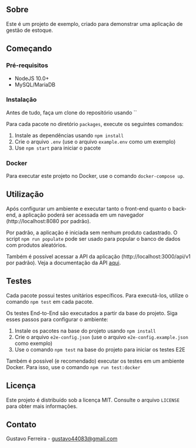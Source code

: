 ## Sobre
Este é um projeto de exemplo, criado para demonstrar uma aplicação de gestão de estoque.

## Começando

### Pré-requisitos
- NodeJS 10.0+
- MySQL/MariaDB

### Instalação
Antes de tudo, faça um clone do repositório usando ``

Para cada pacote no diretório `packages`, execute os seguintes comandos:
1. Instale as dependências usando `npm install`
2. Crie o arquivo `.env` (use o arquivo `example.env` como um exemplo)
3. Use `npm start` para iniciar o pacote

### Docker
Para executar este projeto no Docker, use o comando `docker-compose up`.

## Utilização
Após configurar um ambiente e executar tanto o front-end quanto o back-end, a aplicação poderá ser acessada
em um navegador (http://localhost:8080 por padrão).

Por padrão, a aplicação é iniciada sem nenhum produto cadastrado. O script `npm run populate` pode ser usado
para popular o banco de dados com produtos aleatórios.

Também é possível acessar a API da aplicação (http://localhost:3000/api/v1 por padrão). Veja a documentação
da API [aqui](https://documenter.getpostman.com/view/1217340/TW74iQVA).

## Testes
Cada pacote possui testes unitários específicos. Para executá-los, utilize o comando `npm test` em cada pacote.

Os testes End-to-End são executados a partir da base do projeto. Siga esses passos para configurar o ambiente:
1. Instale os pacotes na base do projeto usando `npm install`
2. Crie o arquivo `e2e-config.json` (use o arquivo `e2e-config.example.json` como exemplo)
3. Use o comando `npm test` na base do projeto para iniciar os testes E2E

Também é possível (e recomendado) executar os testes em um ambiente Docker. Para isso, use o comando
`npm run test:docker`

## Licença
Este projeto é distribuído sob a licença MIT. Consulte o arquivo `LICENSE` para obter mais informações.

## Contato
Gustavo Ferreira - gustavo44083@gmail.com

